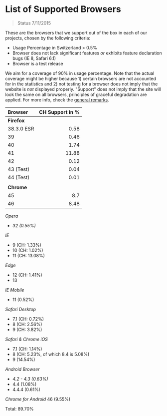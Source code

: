 # List of Supported Browsers 

> Status 7/11/2015

These are the browsers that we support out of the box in each of our projects, chosen by the following criteria:

- Usage Percentage in Switzerland > 0.5% 
- Browser does not lack significant features *or* exhibits feature declaration bugs (IE 8, Safari 6.1)
- Browser is a test release

We aim for a coverage of 90% in usage percentage. Note that the actual coverage might be higher because 1) certain browsers are not accounted for in the statistics and 2) not testing for a browser does not imply that the website is *not* displayed properly. "Support" does not imply that the site will look the same on all browsers, principles of graceful degradation are applied. For more info, check the [general remarks]().

| Browser     | CH Support in % |
|:------------|----------------:|
| **Firefox** |                 |
| 38.3.0 ESR  | 0.58            |
| 39          | 0.46            |
| 40          | 1.74            |
| 41          | 11.88           |
| 42          | 0.12            |
| 43 (Test)   | 0.04            |
| 44 (Test)   | 0.01            |
|             |                 |
| **Chrome**  |                 |
| 45          | 8.7             |
| 46          | 8.48            |


*Opera*
- *32 (0.55%)*

*IE*
- 9 (CH: 1.33%)
- 10 (CH: 1.02%)
- 11 (CH: 13.08%)

*Edge*
- 12 (CH: 1.41%)
- 13

*IE Mobile*
- 11 (0.52%)

*Safari Desktop*
- 7.1 (CH: 0.72%)
- 8 (CH: 2.56%)
- 9 (CH: 3.82%)

*Safari & Chrome iOS*
- 7.1 (CH: 1.14%)
- 8 (CH: 5.23%, of which 8.4 is 5.08%)
- 9 (14.54%)

*Android Browser*
- *4.2 - 4.3 (0.63%)*
- 4.4 (1.08%)
- 4.4.4 (0.61%)

*Chrome for Android*
46 (9.55%)

Total: 89.70%
